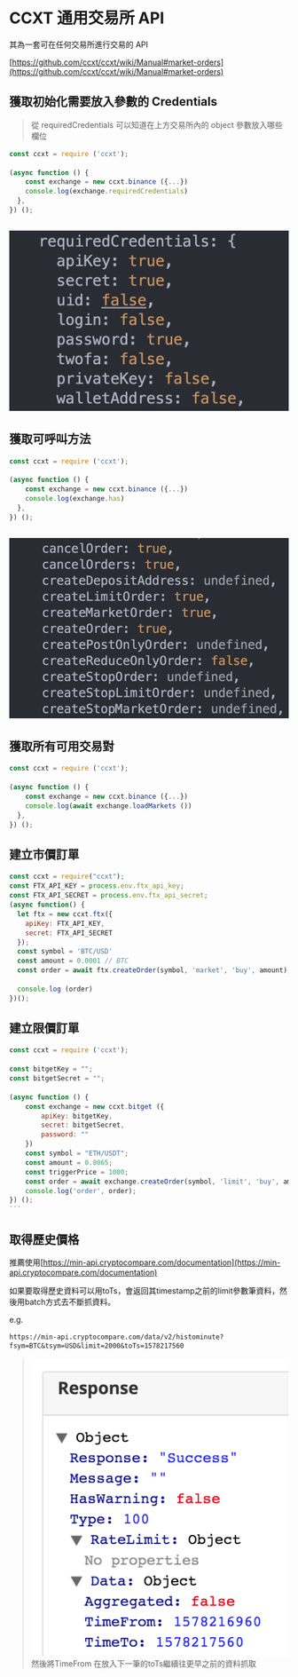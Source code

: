 # CCXT 通用交易所 API

其為一套可在任何交易所進行交易的 API

[https://github.com/ccxt/ccxt/wiki/Manual#market-orders](https://github.com/ccxt/ccxt/wiki/Manual#market-orders)

## 獲取初始化需要放入參數的 Credentials

> 從 requiredCredentials 可以知道在上方交易所內的 object 參數放入哪些欄位

```javascript
const ccxt = require ('ccxt');

(async function () {
    const exchange = new ccxt.binance ({...})
    console.log(exchange.requiredCredentials)
  },
}) ();
```

## ![](<.gitbook/assets/截圖 2023-02-09 上午11.30.07.png>)

## 獲取可呼叫方法

```javascript
const ccxt = require ('ccxt');

(async function () {
    const exchange = new ccxt.binance ({...})
    console.log(exchange.has)
  },
}) ();
```

## ![](<.gitbook/assets/截圖 2023-02-09 上午11.29.37.png>)

## 獲取所有可用交易對

```javascript
const ccxt = require ('ccxt');

(async function () {
    const exchange = new ccxt.binance ({...})
    console.log(await exchange.loadMarkets ())
  },
}) ();
```

## 建立市價訂單

```javascript
const ccxt = require("ccxt");
const FTX_API_KEY = process.env.ftx_api_key;
const FTX_API_SECRET = process.env.ftx_api_secret;
(async function() {
  let ftx = new ccxt.ftx({
    apiKey: FTX_API_KEY,
    secret: FTX_API_SECRET
  });
  const symbol = 'BTC/USD'
  const amount = 0.0001 // BTC
  const order = await ftx.createOrder(symbol, 'market', 'buy', amount);

  console.log (order)
})();
```

## 建立限價訂單

````javascript
const ccxt = require ('ccxt');

const bitgetKey = "";
const bitgetSecret = "";

(async function () {
    const exchange = new ccxt.bitget ({
        apiKey: bitgetKey,
        secret: bitgetSecret,
        password: ""
    })
    const symbol = "ETH/USDT";
    const amount = 0.0065;
    const triggerPrice = 1000;
    const order = await exchange.createOrder(symbol, 'limit', 'buy', amount, triggerPrice);
    console.log('order', order);
}) ();
```
````

## 取得歷史價格

推薦使用[https://min-api.cryptocompare.com/documentation](https://min-api.cryptocompare.com/documentation)

如果要取得歷史資料可以用toTs，會返回其timestamp之前的limit參數筆資料，然後用batch方式去不斷抓資料。

e.g.

```
https://min-api.cryptocompare.com/data/v2/histominute?fsym=BTC&tsym=USD&limit=2000&toTs=1578217560
```

> ![](<.gitbook/assets/螢幕快照 2020-01-05 下午6.11.53.png>)然後將TimeFrom 在放入下一筆的toTs繼續往更早之前的資料抓取
